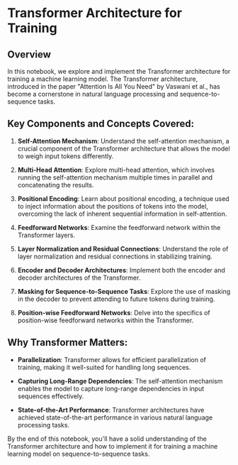 # Transformer Architecture for Training

## Overview

In this notebook, we explore and implement the Transformer architecture for training a machine learning model. The Transformer architecture, introduced in the paper "Attention Is All You Need" by Vaswani et al., has become a cornerstone in natural language processing and sequence-to-sequence tasks.

## Key Components and Concepts Covered:

1. **Self-Attention Mechanism**: Understand the self-attention mechanism, a crucial component of the Transformer architecture that allows the model to weigh input tokens differently.

2. **Multi-Head Attention**: Explore multi-head attention, which involves running the self-attention mechanism multiple times in parallel and concatenating the results.

3. **Positional Encoding**: Learn about positional encoding, a technique used to inject information about the positions of tokens into the model, overcoming the lack of inherent sequential information in self-attention.

4. **Feedforward Networks**: Examine the feedforward network within the Transformer layers.

5. **Layer Normalization and Residual Connections**: Understand the role of layer normalization and residual connections in stabilizing training.

6. **Encoder and Decoder Architectures**: Implement both the encoder and decoder architectures of the Transformer.

7. **Masking for Sequence-to-Sequence Tasks**: Explore the use of masking in the decoder to prevent attending to future tokens during training.

8. **Position-wise Feedforward Networks**: Delve into the specifics of position-wise feedforward networks within the Transformer.

## Why Transformer Matters:

- **Parallelization**: Transformer allows for efficient parallelization of training, making it well-suited for handling long sequences.

- **Capturing Long-Range Dependencies**: The self-attention mechanism enables the model to capture long-range dependencies in input sequences effectively.

- **State-of-the-Art Performance**: Transformer architectures have achieved state-of-the-art performance in various natural language processing tasks.

By the end of this notebook, you'll have a solid understanding of the Transformer architecture and how to implement it for training a machine learning model on sequence-to-sequence tasks.
